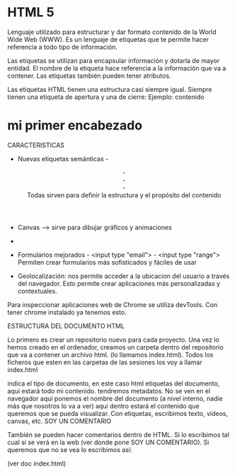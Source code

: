 # HTML 5
Lenguaje utilizado para estructurar y dar formato contenido de la World Wide Web (WWW). Es un lenguaje de etiquetas que te permite hacer referencia a todo tipo de información.

Las etiquetas se utilizan para encapsular información y dotarla de mayor entidad. El nombre de la etiqueta hace referencia a la información que va a contener. Las etiquetas también pueden tener atributos.

Las etiquetas HTML tienen una estructura casi siempre igual. Siempre tienen una etiqueta de apertura y una de cierre:
Ejemplo:
     <etiqueta>contenido</etiqueta>
     <h1>mi primer encabezado</h1>

CARACTERISTICAS
- Nuevas etiquetas semánticas
        - <header>
        - <footer>
        - <article>
        - <section>
        Todas sirven para definir la estructura y el propósito del contenido
    
- Canvas <canvas> --> sirve para dibujar gráficos y animaciones

- <audio> y <video> --> podemos insertar audios y videos sin nuevos plug ins

- Formularios mejorados
        - <input type "email">
        - <input type "range">
        Permiten crear formularios más sofisticados y fáciles de usar

- Geolocalización: nos permite acceder a la ubicacion del usuario a través del navegador. Esto permite crear aplicaciones más personalizadas y contextuales.

Para inspeccionar aplicaciones web de Chrome se utiliza devTools. Con tener chrome instalado ya tenemos esto.



ESTRUCTURA DEL DOCUMENTO HTML

Lo primero es crear un repositorio nuevo para cada proyecto.
Una vez lo hemos creado en el ordenador, creamos un carpeta dentro del repositorio que va a contener un archivo html. (lo llamamos index.html). Todos los ficheros que esten en las carpetas de las sesiones los voy a llamar index.html

<!DOCTYPE html> indica el tipo de documento, en este caso html
<html lang="en"> etiquetas del documento, aqui estará todo mi contenido.
<head> tendremos metadatos. No se ven en el navegador
    <meta charset="UTF-8">
    <meta name="viewport" content="width=device-width, initial-scale=1.0">
    <title>Document</title> aqui ponemos el nombre del documento (a nivel interno, nadie más que nosotros lo va a ver)
</head>
<body> aqui dentro estará el contenido que queremos que se pueda visualizar. Con etiquetas, escribimos texto, videos, canvas, etc.
SOY UN COMENTARIO    
</body>
</html>

También se pueden hacer comentarios dentro de HTML. Si lo escribimos tal cual sí se verá en la web (ver donde pone SOY UN COMENTARIO). Si queremos que no se vea lo escribimos así:
<!-- SOY UN COMENTARIO --> (ver doc index.html)

